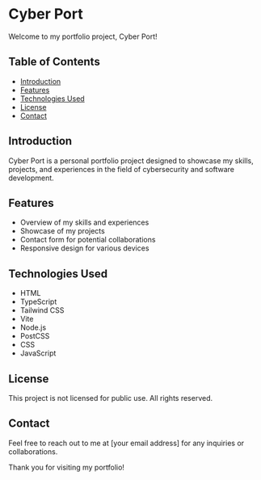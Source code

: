 # Cyber Port

Welcome to my portfolio project, Cyber Port!

## Table of Contents
- [Introduction](#introduction)
- [Features](#features)
- [Technologies Used](#technologies-used)
- [License](#license)
- [Contact](#contact)

## Introduction
Cyber Port is a personal portfolio project designed to showcase my skills, projects, and experiences in the field of cybersecurity and software development.

## Features
- Overview of my skills and experiences
- Showcase of my projects
- Contact form for potential collaborations
- Responsive design for various devices

## Technologies Used
- HTML
- TypeScript
- Tailwind CSS
- Vite
- Node.js
- PostCSS
- CSS
- JavaScript

## License
This project is not licensed for public use. All rights reserved.

## Contact
Feel free to reach out to me at [your email address] for any inquiries or collaborations.

Thank you for visiting my portfolio!